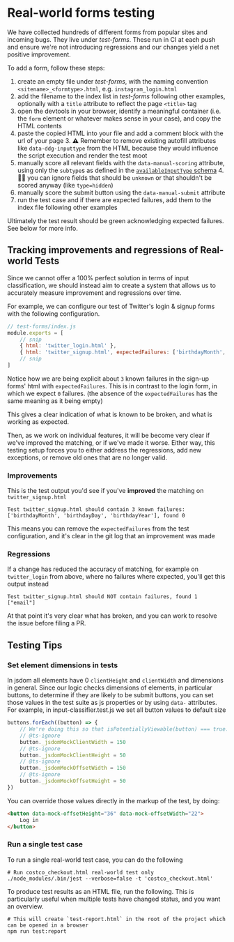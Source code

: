 # Real-world forms testing

We have collected hundreds of different forms from popular sites and incoming bugs. They live under _test-forms_. These run in CI at each push and ensure we're not introducing regressions and our changes yield a net positive improvement.

To add a form, follow these steps:

1. create an empty file under *test-forms*, with the naming convention `<sitename>_<formtype>.html`, e.g. `instagram_login.html`
2. add the filename to the index list in *test-forms* following other examples, optionally with a `title` attribute to reflect the page `<title>` tag
2. open the devtools in your browser, identify a meaningful container (i.e. the `form` element or whatever makes sense in your case), and copy the HTML contents
3. paste the copied HTML into your file and add a comment block with the url of your page
   3. ⚠️ Remember to remove existing autofill attributes like `data-ddg-inputtype` from the HTML because they would influence the script execution and render the test moot
3. manually score all relevant fields with the `data-manual-scoring` attribute, using only the `subtype`s as defined in the [`availableInputType` schema](https://github.com/duckduckgo/duckduckgo-autofill/blob/main/src/deviceApiCalls/schemas/availableInputTypes.json)
   4. 🧑‍💻 you can ignore fields that should be `unknown` or that shouldn't be scored anyway (like `type=hidden`) 
4. manually score the submit button using the `data-manual-submit` attribute
5. run the test case and if there are expected failures, add them to the index file following other examples

Ultimately the test result should be green acknowledging expected failures. See below for more info.

## Tracking improvements and regressions of Real-world Tests

Since we cannot offer a 100% perfect solution in terms of input classification, we should instead
aim to create a system that allows us to accurately measure improvement and regressions over time.

For example, we can configure our test of Twitter's login & signup forms with the following configuration.

```javascript
// test-forms/index.js
module.exports = [
    // snip
    { html: 'twitter_login.html' },
    { html: 'twitter_signup.html', expectedFailures: ['birthdayMonth', 'birthdayDay', 'birthdayYear'] },
    // snip
]
```

Notice how we are being explicit about `3` known failures in the sign-up forms' html with `expectedFailures`.
This is in contrast to the login form, in which we expect `0` failures. (the absence of the `expectedFailures` has the same meaning as it being empty)

This gives a clear indication of what is known to be broken, and what is working as expected. 

Then, as we work on individual features, it will be become very clear if we've improved the matching, or if we've made it worse. Either way, this testing setup forces you to either address the regressions, add new exceptions, or remove old ones that are no longer valid. 

### Improvements

This is the test output you'd see if you've **improved** the matching on `twitter_signup.html`

    Test twitter_signup.html should contain 3 known failures: ['birthdayMonth', 'birthdayDay', 'birthdayYear'], found 0

This means you can remove the `expectedFailures` from the test configuration, and it's clear in the git log that an improvement was made

### Regressions

If a change has reduced the accuracy of matching, for example on `twitter_login` from above, where no failures where expected, you'll get this output instead

    Test twitter_signup.html should NOT contain failures, found 1 ["email"]

At that point it's very clear what has broken, and you can work to resolve the issue before filing a PR.


## Testing Tips

### Set element dimensions in tests
In jsdom all elements have 0 `clientHeight` and `clientWidth` and dimensions in general. Since our logic checks 
dimensions of elements, in particular buttons, to determine if they are likely to be submit buttons, you can set
those values in the test suite as js properties or by using `data-` attributes. For example, in input-classifier.test.js
we set all button values to default size

```js
buttons.forEach((button) => {
    // We're doing this so that isPotentiallyViewable(button) === true. See jest.setup.js for more info
    // @ts-ignore
    button._jsdomMockClientWidth = 150
    // @ts-ignore
    button._jsdomMockClientHeight = 50
    // @ts-ignore
    button._jsdomMockOffsetWidth = 150
    // @ts-ignore
    button._jsdomMockOffsetHeight = 50
})
```

You can override those values directly in the markup of the test, by doing:

```html
<button data-mock-offsetHeight="36" data-mock-offsetWidth="22">
    Log in
</button>
```

### Run a single test case

To run a single real-world test case, you can do the following

```shell
# Run costco_checkout.html real-world test only
./node_modules/.bin/jest --verbose=false -t 'costco_checkout.html'
```

To produce test results as an HTML file, run the following. This is particularly useful
when multiple tests have changed status, and you want an overview.

```shell
# This will create `test-report.html` in the root of the project which can be opened in a browser 
npm run test:report
```
